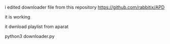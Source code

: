 i edited downloader file from this repository https://github.com/rabbitix/APD

it is working


it dwnload playlist from aparat

python3 downloader.py
